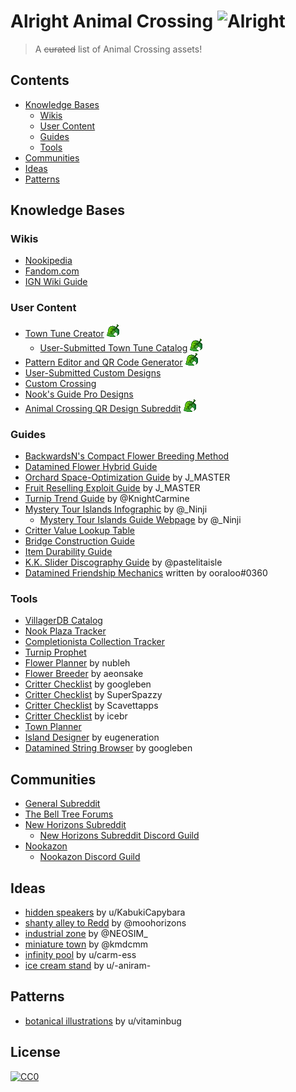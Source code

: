 # Alright Animal Crossing ![Alright](https://img.shields.io/static/v1?label=meh&message=alright&color=grey&style=flat&labelColor=blue)

> A ~~curated~~ list of Animal Crossing assets!

## Contents
- [Knowledge Bases](#knowledge-bases)
	- [Wikis](#wikis)
	- [User Content](#user-content)
	- [Guides](#guides)
	- [Tools](#tools)
- [Communities](#communities)
- [Ideas](#ideas)
- [Patterns](#patterns)

## Knowledge Bases
### Wikis
- [Nookipedia](https://nookipedia.com/wiki/Main_Page)
- [Fandom.com](https://animalcrossing.fandom.com/wiki/Animal_Crossing_Wiki)
- [IGN Wiki Guide](https://www.ign.com/wikis/animal-crossing-new-horizons/)

### User Content
- [Town Tune Creator](https://nooknet.net/tunes) ![leaf]
    - [User-Submitted Town Tune Catalog](https://nooknet.net/tunes/browse) ![leaf]
- [Pattern Editor and QR Code Generator](https://acpatterns.com/editor) ![leaf]
- [User-Submitted Custom Designs](https://nooksisland.com/designs)
- [Custom Crossing](https://customcrossing.com/)
- [Nook's Guide Pro Designs](https://nooksguide.com/prodesign/)
- [Animal Crossing QR Design Subreddit](https://www.reddit.com/r/ACQR/) ![leaf]


### Guides
- [BackwardsN's Compact Flower Breeding Method](https://i.imgur.com/jegTRGT.png)
- [Datamined Flower Hybrid Guide](https://i.imgur.com/N33q17S.png)
- [Orchard Space-Optimization Guide](https://i.imgur.com/4WJnbUP.png) by J\_MASTER
- [Fruit Reselling Exploit Guide](https://i.imgur.com/pMS9tNW.png) by J\_MASTER
- [Turnip Trend Guide](https://twitter.com/KnightCarmine/status/1244392945056276482?s=19) by \@KnightCarmine
- [Mystery Tour Islands Infographic](https://i.imgur.com/1SeAQJs.png) by \@\_Ninji
    - [Mystery Tour Islands Guide Webpage](http://wuffs.org/acnh/mysterytour.html) by \@\_Ninji  
- [Critter Value Lookup Table](https://i.imgur.com/ORduiqF.jpg)
- [Bridge Construction Guide](https://i.imgur.com/hiAPiJS.png)
- [Item Durability Guide](https://imgur.com/a/96CNQ56)
- [K.K. Slider Discography Guide](https://imgur.com/a/WdP7eD4) by \@pastelitaisle
- [Datamined Friendship Mechanics](https://docs.google.com/document/d/1dy9hDpXzTblQVGjw6jQM0K4dwTjii_v0rm7ooqOXVgg/preview?pru=AAABcjStBiU*BS5GEP4AwwZsI0id8kcahg) written by ooraloo\#0360

### Tools
- [VillagerDB Catalog](https://villagerdb.com/)
- [Nook Plaza Tracker](https://nookplaza.net/)
- [Completionista Collection Tracker](https://completionista.com/)
- [Turnip Prophet](https://turnipprophet.io/)
- [Flower Planner](https://nubleh.github.io/flowerplanner/) by nubleh
- [Flower Breeder](https://aeonsake.gitlab.io/acnh-flower-breeder/) by aeonsake
- [Critter Checklist](https://googleben.github.io/ACNHInfo/) by googleben
- [Critter Checklist](https://critterpedia.ssmvc.org/) by SuperSpazzy
- [Critter Checklist](https://animalcrossing.scavettapps.com/) by Scavettapps
- [Critter Checklist](https://icebr.art/) by icebr
- [Town Planner](https://planimalcrossing.com/nh/start/)
- [Island Designer](https://eugeneration.github.io/HappyIslandDesigner/) by eugeneration
- [Datamined String Browser](https://googleben.github.io/ACNHDialog/) by googleben

## Communities
- [General Subreddit](https://www.reddit.com/r/AnimalCrossing/)
- [The Bell Tree Forums](https://www.belltreeforums.com/)
- [New Horizons Subreddit](https://www.reddit.com/r/ac_newhorizons/)
    - [New Horizons Subreddit Discord Guild](https://discord.gg/acnh/)
- [Nookazon](https://nookazon.com/)
    - [Nookazon Discord Guild](https://discord.gg/JTkWvJD)

## Ideas
- [hidden speakers](https://www.reddit.com/r/ac_newhorizons/comments/gfcb3l/tip_if_you_want_to_play_music_over_a_large_area/) by u/KabukiCapybara
- [shanty alley to Redd](https://twitter.com/moohorizons/status/1253353360201302019) by \@moohorizons
- [industrial zone](https://twitter.com/NEOSIM_/status/1255868047874650114) by \@NEOSIM\_
- [miniature town](https://twitter.com/kmdcmm/status/1256260782917967872) by \@kmdcmm
- [infinity pool](https://www.reddit.com/r/ac_newhorizons/comments/gf9jnz/my_take_on_the_infinity_pool/) by u/carm-ess
- [ice cream stand](https://www.reddit.com/r/ac_newhorizons/comments/gfgsc0/my_attempt_at_an_ice_cream_stand_with_mint/) by u/-aniram-

## Patterns
- [botanical illustrations](https://www.reddit.com/r/ACQR/comments/g9zaa8/botanical_illustrations_for_our_orchard_needs/) by u/vitaminbug

## License
[![CC0](http://mirrors.creativecommons.org/presskit/buttons/88x31/svg/cc-zero.svg)](http://creativecommons.org/publicdomain/zero/1.0)

<!--Definitions-->

[leaf]: Leaf.png 'New Leaf Compatible'
[oldleaf]: OldLeaf.png 'New Leaf Only'
